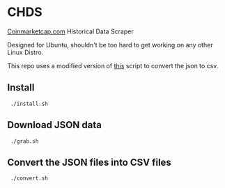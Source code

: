# CHDS
[Coinmarketcap.com](https://coinmarketcap.com)
 Historical Data Scraper

Designed for Ubuntu, shouldn't be too hard to get working on any other Linux Distro.

This repo uses a modified version of [this](https://github.com/vinay20045/json-to-csv) script to convert the json to csv.

## Install

```
 ./install.sh
```

## Download JSON data

```
 ./grab.sh
```

## Convert the JSON files into CSV files

```
 ./convert.sh
```
